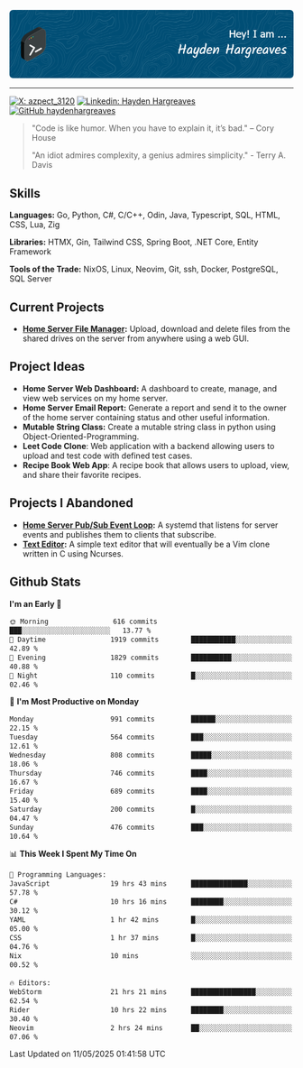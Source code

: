 ![Hayden Hargreaves](./assets/github-header-image.png)

<hr>

[![X: azpect_3120](https://img.shields.io/twitter/follow/azpect_3120?style=social)](https://x.com/azpect_3120)
[![Linkedin: Hayden Hargreaves](https://img.shields.io/badge/-Hayden%20Hargreaves-blue?style=flat-square&logo=Linkedin&logoColor=white&link=https://www.linkedin.com/in/hayden-hargreaves-37b2802a4/)](https://www.linkedin.com/in/hayden-hargreaves-37b2802a4/)
[![GitHub haydenhargreaves](https://img.shields.io/github/followers/haydenhargreaves?label=follow&style=social)](https://github.com/haydenhargreaves)

> "Code is like humor. When you have to explain it, it’s bad." – Cory House
> 
> "An idiot admires complexity, a genius admires simplicity." - Terry A. Davis

## Skills
**Languages:** Go, Python, C#, C/C++, Odin, Java, Typescript, SQL, HTML, CSS, Lua, Zig

**Libraries:** HTMX, Gin, Tailwind CSS, Spring Boot, .NET Core, Entity Framework

**Tools of the Trade:** NixOS, Linux, Neovim, Git, ssh, Docker, PostgreSQL, SQL Server


## Current Projects 
- **[Home Server File Manager](https://github.com/haydenhargreaves/ServerFileManager):** Upload, download and delete files from the shared drives on the server from anywhere using a web GUI.


## Project Ideas
- **Home Server Web Dashboard:** A dashboard to create, manage, and view web services on my home server.
- **Home Server Email Report:** Generate a report and send it to the owner of the home server containing status and other useful information.
- **Mutable String Class:** Create a mutable string class in python using Object-Oriented-Programming.
- **Leet Code Clone**: Web application with a backend allowing users to upload and test code with defined test cases.
- **Recipe Book Web App**: A recipe book that allows users to upload, view, and share their favorite recipes.

## Projects I Abandoned 
- **[Home Server Pub/Sub Event Loop](https://github.com/haydenhargreaves/TCPNotificationManager):** A systemd that listens for server events and publishes them to clients that subscribe.
- **[Text Editor](https://github.com/haydenhargreaves/TextEditor):** A simple text editor that will eventually be a Vim clone written in C using Ncurses.



## Github Stats

<!--START_SECTION:waka-->
**I'm an Early 🐤** 

```text
🌞 Morning                616 commits         ███░░░░░░░░░░░░░░░░░░░░░░   13.77 % 
🌆 Daytime                1919 commits        ███████████░░░░░░░░░░░░░░   42.89 % 
🌃 Evening                1829 commits        ██████████░░░░░░░░░░░░░░░   40.88 % 
🌙 Night                  110 commits         █░░░░░░░░░░░░░░░░░░░░░░░░   02.46 % 
```
📅 **I'm Most Productive on Monday** 

```text
Monday                   991 commits         ██████░░░░░░░░░░░░░░░░░░░   22.15 % 
Tuesday                  564 commits         ███░░░░░░░░░░░░░░░░░░░░░░   12.61 % 
Wednesday                808 commits         █████░░░░░░░░░░░░░░░░░░░░   18.06 % 
Thursday                 746 commits         ████░░░░░░░░░░░░░░░░░░░░░   16.67 % 
Friday                   689 commits         ████░░░░░░░░░░░░░░░░░░░░░   15.40 % 
Saturday                 200 commits         █░░░░░░░░░░░░░░░░░░░░░░░░   04.47 % 
Sunday                   476 commits         ███░░░░░░░░░░░░░░░░░░░░░░   10.64 % 
```


📊 **This Week I Spent My Time On** 

```text
💬 Programming Languages: 
JavaScript               19 hrs 43 mins      ██████████████░░░░░░░░░░░   57.78 % 
C#                       10 hrs 16 mins      ████████░░░░░░░░░░░░░░░░░   30.12 % 
YAML                     1 hr 42 mins        █░░░░░░░░░░░░░░░░░░░░░░░░   05.00 % 
CSS                      1 hr 37 mins        █░░░░░░░░░░░░░░░░░░░░░░░░   04.76 % 
Nix                      10 mins             ░░░░░░░░░░░░░░░░░░░░░░░░░   00.52 % 

🔥 Editors: 
WebStorm                 21 hrs 21 mins      ████████████████░░░░░░░░░   62.54 % 
Rider                    10 hrs 22 mins      ████████░░░░░░░░░░░░░░░░░   30.40 % 
Neovim                   2 hrs 24 mins       ██░░░░░░░░░░░░░░░░░░░░░░░   07.06 % 
```


 Last Updated on 11/05/2025 01:41:58 UTC
<!--END_SECTION:waka-->
